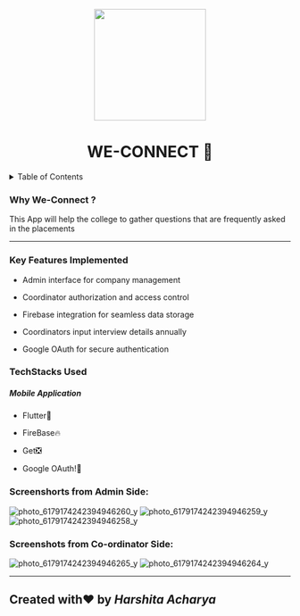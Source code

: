 
  <p align="center">
<img src="https://img.freepik.com/free-vector/business-coworkers-with-office-supplies_18591-51570.jpg?w=740&t=st=1706513037~exp=1706513637~hmac=860944d8daf9c55a3b0d9699990be22188c8bc4bd48bf621d303729d9e84b76f" align ="center" height="200" width="200" >
  </p>
<h1 align="center">WE-CONNECT 💫</h1>

<details>
<summary>Table of Contents</summary>

- [Aim](#aim)
- [Tech Stack](#tech-stack)
- [Key Features](#key-features)
- [Screenshots](#screenshots)

</details>

<h3 name="aim"> Why We-Connect ? </h3>
<p>This App will help the college to gather questions that are frequently asked in the placements</p>
<hr>
<h3 name="key-features"> Key Features Implemented </h3>
<ul>
    <li>
        <p>Admin interface for company management</p>
    </li>
    <li>
        <p>Coordinator authorization and access control</p>
    </li>
    <li>
        <p>Firebase integration for seamless data storage</p>
    </li>
    <li>
        <p>Coordinators input interview details annually</p>
    </li>
    <li>
        <p>Google OAuth for secure authentication</p>
    </li>
</ul>
<h3 name="tech-stack">TechStacks Used</h3>
<h5>Mobile Application</h2>
<ul>
    <li>
        <p>Flutter🦋</p>
    </li>
    <li>
        <p>FireBase🔥</p>
    </li>
    <li>
        <p>Get❎</p>
    </li>
    <li>
        <p>Google OAuth!🔐</p>
    </li>
</ul>
<h3 name="screenshots">Screenshorts from Admin Side:</h3>

![photo_6179174242394946260_y](https://github.com/heyharshiiii/we-connect/assets/100566923/47201634-6c72-481d-8907-e7c7b130da55)
![photo_6179174242394946259_y](https://github.com/heyharshiiii/we-connect/assets/100566923/bdc45ed9-fc29-4371-9e8b-dec4b2c94af9)
![photo_6179174242394946258_y](https://github.com/heyharshiiii/we-connect/assets/100566923/51919fd9-6a8e-4d11-a3a7-110e7f0a6b03)

<h3>Screenshots from Co-ordinator Side:</h3>

![photo_6179174242394946265_y](https://github.com/heyharshiiii/we-connect/assets/100566923/a8b9dfdf-7244-4e79-8959-251c41025133)
![photo_6179174242394946264_y](https://github.com/heyharshiiii/we-connect/assets/100566923/8b4f1b38-9b56-4d24-8b26-9ad3cf82da36)

<hr>
 <h2> Created with❤️ by <I>Harshita Acharya</I> </h2>
